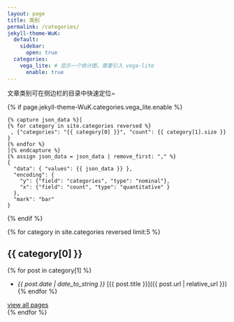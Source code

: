 ```yaml
---
layout: page
title: 类别
permalink: /categories/
jekyll-theme-WuK:
  default:
    sidebar:
      open: true
  categories:
    vega_lite: # 显示一个统计图，需要引入 vega-lite
      enable: true
---
```


文章类别可在侧边栏的目录中快速定位~

{% if page.jekyll-theme-WuK.categories.vega_lite.enable %}

```vega-lite
{% capture json_data %}[
{% for category in site.categories reversed %}
 , {"categories": "{{ category[0] }}", "count": {{ category[1].size }} }
{% endfor %}
]{% endcapture %}
{% assign json_data = json_data | remove_first: "," %}
{
  "data": { "values": {{ json_data }} },
  "encoding": {
    "y": {"field": "categories", "type": "nominal"},
    "x": {"field": "count", "type": "quantitative" }
  },
  "mark": "bar"
}
```

{% endif %}

{% for category in site.categories reversed limit:5 %}
## {{ category[0] }}

{% for post in category[1] %}
- *{{ post.date | date_to_string }}* [{{ post.title }}]({{ post.url | relative_url }}){% endfor %}

<a href="{{ category[0] }}">
      view all pages
</a>
<br>
{% endfor %}